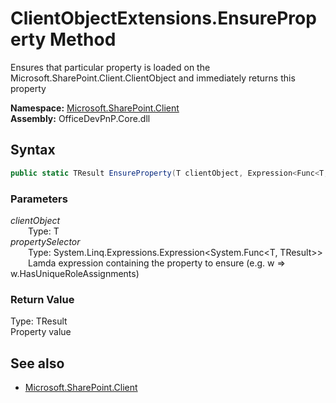 # ClientObjectExtensions.EnsureProperty Method  
 Ensures that particular property is loaded on the Microsoft.SharePoint.Client.ClientObject and immediately returns this property   

**Namespace:** [Microsoft.SharePoint.Client](Microsoft.SharePoint.Client.md)  
**Assembly:** OfficeDevPnP.Core.dll  
## Syntax
```C#
public static TResult EnsureProperty(T clientObject, Expression<Func<T, TResult>> propertySelector)
```
### Parameters
*clientObject*  
&emsp;&emsp;Type: T  
*propertySelector*  
&emsp;&emsp;Type: System.Linq.Expressions.Expression<System.Func<T, TResult>>  
&emsp;&emsp;Lamda expression containing the property to ensure (e.g. w => w.HasUniqueRoleAssignments)  
### Return Value
Type: TResult  
Property value

## See also
- [Microsoft.SharePoint.Client](Microsoft.SharePoint.Client.md)
